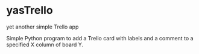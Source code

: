 # yasTrello
yet another simple Trello app

Simple Python program to add a Trello card with labels and a comment to a
specified X column of board Y.
